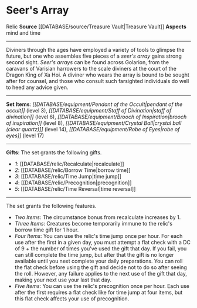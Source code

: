 ﻿---
id: '7'
name: Seer's Array
rarity: Common
rus_type_level: null
source: '[[DATABASE/source/Treasure Vault|Treasure Vault]]'
trait:
- '[[DATABASE/trait/Relic|Relic]]'
type: Set Relic

---
# Seer's Array

<span class="item-trait">Relic</span>
**Source** [[DATABASE/source/Treasure Vault|Treasure Vault]] 
**Aspects** mind and time

---
Diviners through the ages have employed a variety of tools to glimpse the future, but one who assembles five pieces of a _seer's array_ gains strong second sight. _Seer's arrays_ can be found across Golarion, from the caravans of Varisian harrowers to the scale diviners at the court of the Dragon King of Xa Hoi. A diviner who wears the array is bound to be sought after for counsel, and those who consult such farsighted individuals do well to heed any advice given.

---
**Set Items**: _[[DATABASE/equipment/Pendant of the Occult|pendant of the occult]]_ (level 3), _[[DATABASE/equipment/Staff of Divination|staff of divination]]_ (level 6), _[[DATABASE/equipment/Brooch of Inspiration|brooch of inspiration]]_ (level 8), _[[DATABASE/equipment/Crystal Ball|crystal ball (clear quartz)]]_ (level 14), _[[DATABASE/equipment/Robe of Eyes|robe of eyes]]_ (level 17)

---
**Gifts**: The set grants the following gifts.

* _1_: [[DATABASE/relic/Recalculate|recalculate]]
* _2_: [[DATABASE/relic/Borrow Time|borrow time]]
* _3_: [[DATABASE/relic/Time Jump|time jump]]
* _4_: [[DATABASE/relic/Precognition|precognition]]
* _5_: [[DATABASE/relic/Time Reversal|time reversal]]

---
The set grants the following features.

* _Two Items_: The circumstance bonus from recalculate increases by 1.
* _Three Items_: Creatures become temporarily immune to the relic's borrow time gift for 1 hour.
* _Four Items_: You can use the relic's time jump once per hour. For each use after the first in a given day, you must attempt a flat check with a DC of 9 + the number of times you've used the gift that day. If you fail, you can still complete the time jump, but after that the gift is no longer available until you next complete your daily preparations. You can roll the flat check before using the gift and decide not to do so after seeing the roll. However, any failure applies to the next use of the gift that day, making your next use your last that day.
* _Five Items_: You can use the relic's precognition once per hour. Each use after the first requires a flat check like for time jump at four items, but this flat check affects your use of precognition.